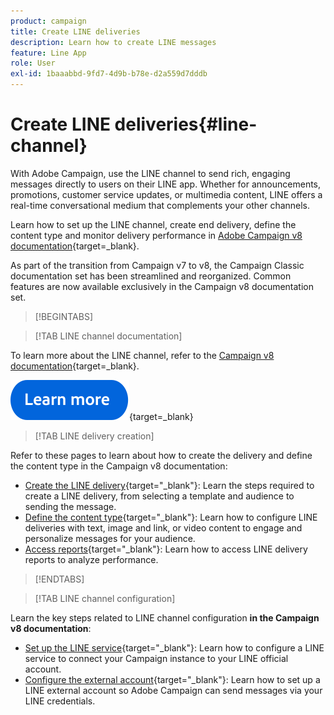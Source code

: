 ```yaml
---
product: campaign
title: Create LINE deliveries
description: Learn how to create LINE messages
feature: Line App
role: User
exl-id: 1baaabbd-9fd7-4d9b-b78e-d2a559d7dddb
---
```

# Create LINE deliveries{#line-channel}

With Adobe Campaign, use the LINE channel to send rich, engaging messages directly to users on their LINE app. Whether for announcements, promotions, customer service updates, or multimedia content, LINE offers a real-time conversational medium that complements your other channels. 

Learn how to set up the LINE channel, create end delivery, define the content type and monitor delivery performance in [Adobe Campaign v8 documentation](https://experienceleague.adobe.com/en/docs/campaign/campaign-v8/send/line.md){target=_blank}.

As part of the transition from Campaign v7 to v8, the Campaign Classic documentation set has been streamlined and reorganized. Common features are now available exclusively in the Campaign v8 documentation set.

>[!BEGINTABS]

>[!TAB LINE channel documentation] 

To learn more about the LINE channel, refer to the [Campaign v8 documentation](https://experienceleague.adobe.com/en/docs/campaign/campaign-v8/send/line.html){target=_blank}.


[![image](../../assets/do-not-localize/learn-more-button.svg)](https://experienceleague.adobe.com/en/docs/campaign/campaign-v8/send/emails/email){target=_blank}


>[!TAB LINE delivery creation]

Refer to these pages to learn about how to create the delivery and define the content type in the Campaign v8 documentation:

* [Create the LINE delivery](https://experienceleague.adobe.com/en/docs/campaign/campaign-v8/send/line.md#creating-the-delivery){target="_blank"}: Learn the steps required to create a LINE delivery, from selecting a template and audience to sending the message.
* [Define the content type](https://experienceleague.adobe.com/en/docs/campaign/campaign-v8/send/line.md#defining-the-content){target="_blank"}: Learn how to configure LINE deliveries with text, image and link, or video content to engage and personalize messages for your audience.
* [Access reports](https://experienceleague.adobe.com/en/docs/campaign/campaign-v8/send/line.md#accessing-reports){target="_blank"}: Learn how to access LINE delivery reports to analyze performance.


>[!ENDTABS]



>[!TAB LINE channel configuration]

Learn the key steps related to LINE channel configuration **in the Campaign v8 documentation**:

* [Set up the LINE service](https://experienceleague.adobe.com/en/docs/campaign/campaign-v8/send/line.md#configure-line-service){target="_blank"}: Learn how to configure a LINE service to connect your Campaign instance to your LINE official account.
* [Configure the external account](https://experienceleague.adobe.com/en/docs/campaign/campaign-v8/send/line.md#configure-line-external){target="_blank"}: Learn how to set up a LINE external account so Adobe Campaign can send messages via your LINE credentials.

